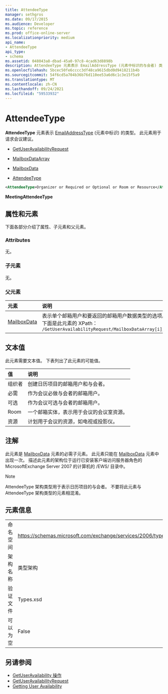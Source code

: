 ```yaml
---
title: AttendeeType
manager: sethgros
ms.date: 09/17/2015
ms.audience: Developer
ms.topic: reference
ms.prod: office-online-server
ms.localizationpriority: medium
api_name:
- AttendeeType
api_type:
- schema
ms.assetid: 048043a8-dbad-45a0-97c8-4cad63d8898b
description: AttendeeType 元素表示 EmailAddressType (元素中标识的与会者) 类型。 此元素用于请求会议建议。
ms.openlocfilehash: 5bcec50fe6cccc3df48ca9615dbd0d9418211b4b
ms.sourcegitcommit: 54f6cd5a704b36b76d110ee53a6d6c1c3e15f5a9
ms.translationtype: MT
ms.contentlocale: zh-CN
ms.lasthandoff: 09/24/2021
ms.locfileid: "59533932"
---
```

# <a name="attendeetype"></a>AttendeeType

**AttendeeType** 元素表示 [EmailAddressType](email-emailaddresstype.md) (元素中标识) 的类型。 此元素用于请求会议建议。 
  
- [GetUserAvailabilityRequest](getuseravailabilityrequest.md)
  
- [MailboxDataArray](mailboxdataarray.md)
  
- [MailboxData](mailboxdata.md)
  
- [AttendeeType](attendeetype.md)
  
```xml
<AttendeeType>Organizer or Required or Optional or Room or Resource</AttendeeType>
```

 **MeetingAttendeeType**
## <a name="attributes-and-elements"></a>属性和元素

下面各部分介绍了属性、子元素和父元素。
  
### <a name="attributes"></a>Attributes

无。
  
### <a name="child-elements"></a>子元素

无。
  
### <a name="parent-elements"></a>父元素

|**元素**|**说明**|
|:-----|:-----|
|[MailboxData](mailboxdata.md) <br/> |表示单个邮箱用户和要返回的邮箱用户数据类型的选项。  <br/> 下面是此元素的 XPath：  <br/>  `/GetUserAvailabilityRequest/MailboxDataArray[i]/MailboxData` <br/> |
   
## <a name="text-value"></a>文本值

此元素需要文本值。 下表列出了此元素的可能值。
  
|**值**|**说明**|
|:-----|:-----|
|组织者  <br/> |创建日历项目的邮箱用户和与会者。  <br/> |
|必需  <br/> |作为会议必做与会者的邮箱用户。  <br/> |
|可选  <br/> |作为会议可选与会者的邮箱用户。  <br/> |
|Room  <br/> |一个邮箱实体，表示用于会议的会议室资源。  <br/> |
|资源  <br/> |计划用于会议的资源，如电视或投影仪。  <br/> |
   
## <a name="remarks"></a>注解

此元素是 [MailboxData](mailboxdata.md) 元素的必需子元素。 此元素只能在 [MailboxData](mailboxdata.md) 元素中出现一次。 描述此元素的架构位于运行已安装客户端访问服务器角色的 MicrosoftExchange Server 2007 的计算机的 /EWS/ 目录中。 
  
> [!NOTE]
> AttendeeType 架构类型用于表示日历项目的与会者。 不要将此元素与 AttendeeType 架构类型的元素相混淆。 
  
## <a name="element-information"></a>元素信息

|||
|:-----|:-----|
|命名空间  <br/> |https://schemas.microsoft.com/exchange/services/2006/types  <br/> |
|架构名称  <br/> |类型架构  <br/> |
|验证文件  <br/> |Types.xsd  <br/> |
|可以为空  <br/> |False  <br/> |
   
## <a name="see-also"></a>另请参阅

- [GetUserAvailability 操作](getuseravailability-operation.md)
- [GetUserAvailabilityRequest](getuseravailabilityrequest.md)
- [Getting User Availability](https://msdn.microsoft.com/library/d4133fcb-9b0f-4e6b-aadf-a389da83516a%28Office.15%29.aspx)

